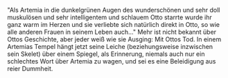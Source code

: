 "Als Artemia in die dunkelgrünen Augen des wunderschönen und sehr doll muskulösen und sehr intelligentem und schlauem Otto starrte wurde ihr ganz warm im Herzen und sie verliebte sich natürlich direkt in Otto, so wie alle anderen Frauen in seinem Leben auch..."
Mehr ist nicht bekannt über Ottos Geschichte, aber jeder weiß wie sie Ausging: Mit Ottos Tod. In einem Artemias Tempel hängt jetzt seine Leiche (beziehungsweise inzwischen sein Skelet) über einem Spiegel, als Erinnerung, niemals auch nur ein schlechtes Wort über Artemia zu wagen, und sei es eine Beleidigung aus reier Dummheit. 